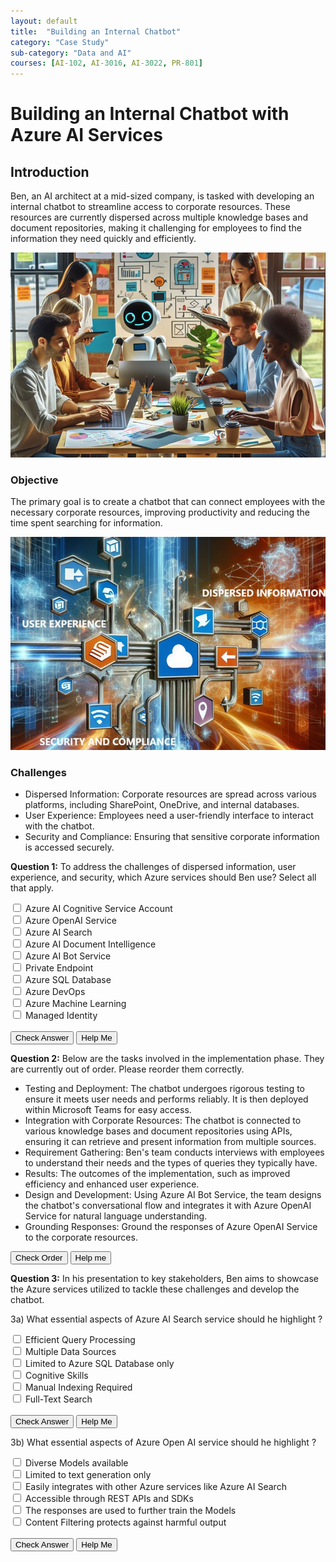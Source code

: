 ```yaml
---
layout: default
title:  "Building an Internal Chatbot"
category: "Case Study"
sub-category: "Data and AI"
courses: [AI-102, AI-3016, AI-3022, PR-801]
---
```


# Building an Internal Chatbot with Azure AI Services

## Introduction
Ben, an AI architect at a mid-sized company, is tasked with developing an internal chatbot to streamline access to corporate resources. These resources are currently dispersed across multiple knowledge bases and document repositories, making it challenging for employees to find the information they need quickly and efficiently.

<a href="./images/cb1.png">
  <img src="./images/cb1.png" alt="a group of people around a table with a robot">
</a>

### Objective
The primary goal is to create a chatbot that can connect employees with the necessary corporate resources, improving productivity and reducing the time spent searching for information.

<a href="./images/cb2.png" download>
  <img src="./images/cb2.png" alt="a close-up of highlighting different challenges - Dispersed Information, Security , Compliance and User Experience">
</a>

### Challenges
- Dispersed Information: Corporate resources are spread across various platforms, including SharePoint, OneDrive, and internal databases.
- User Experience: Employees need a user-friendly interface to interact with the chatbot.
- Security and Compliance: Ensuring that sensitive corporate information is accessed securely.

**Question 1:** To address the challenges of dispersed information, user experience, and security, which Azure services should Ben use? Select all that apply.
<form id="quiz-form">
  <label class="checkbox-container"><input type="checkbox" name="service" value="1"> Azure AI Cognitive Service Account<span class="checkmark"></span></label><br>
  <label class="checkbox-container"><input type="checkbox" name="service" value="2"> Azure OpenAI Service<span class="checkmark"></span></label><br>
  <label class="checkbox-container"><input type="checkbox" name="service" value="3"> Azure AI Search<span class="checkmark"></span></label><br>
  <label class="checkbox-container"><input type="checkbox" name="service" value="4"> Azure AI Document Intelligence<span class="checkmark"></span></label><br>
  <label class="checkbox-container"><input type="checkbox" name="service" value="5"> Azure AI Bot Service<span class="checkmark"></span></label><br>
  <label class="checkbox-container"><input type="checkbox" name="service" value="6"> Private Endpoint<span class="checkmark"></span></label><br>
  <label class="checkbox-container"><input type="checkbox" name="service" value="7"> Azure SQL Database<span class="checkmark"></span></label><br>
  <label class="checkbox-container"><input type="checkbox" name="service" value="8"> Azure DevOps<span class="checkmark"></span></label><br>
  <label class="checkbox-container"><input type="checkbox" name="service" value="9"> Azure Machine Learning<span class="checkmark"></span></label><br>
  <label class="checkbox-container"><input type="checkbox" name="service" value="10"> Managed Identity<span class="checkmark"></span></label><br>
  <br>
  <button type="button" onclick="checkAnswers()">Check Answer</button>
  <button type="button" onclick="showAnswers()">Help Me</button>
</form>

<p id="result"></p>


<script>
  const correctAnswers = [2, 3, 5, 6, 10];

  function checkAnswers() {
    const selected = Array.from(document.querySelectorAll('input[name="service"]:checked')).map(cb => parseInt(cb.value));
    const isCorrect = correctAnswers.every(val => selected.includes(val)) && selected.length === correctAnswers.length;
    const resultElement = document.getElementById('result');
    resultElement.innerText = isCorrect ? 'Correct' : 'Try again';
    resultElement.className = isCorrect ? 'correct' : 'incorrect';
  }

  function showAnswers() {
    document.querySelectorAll('input[name="service"]').forEach(cb => {
      cb.checked = correctAnswers.includes(parseInt(cb.value));
    });
    const resultElement = document.getElementById('result');
    resultElement.innerText = 'This is the correct order';
    resultElement.className = 'correct';
  }
</script>

**Question 2:** Below are the tasks involved in the implementation phase. They are currently out of order. Please reorder them correctly.

<ul id="sortable-setup" class="styled-list">
  <li class="ui-state-default" data-order="5">Testing and Deployment: The chatbot undergoes rigorous testing to ensure it meets user needs and performs reliably. It is then deployed within Microsoft Teams for easy access.</li>
  <li class="ui-state-default" data-order="3">Integration with Corporate Resources: The chatbot is connected to various knowledge bases and document repositories using APIs, ensuring it can retrieve and present information from multiple sources.</li>
  <li class="ui-state-default" data-order="1">Requirement Gathering: Ben's team conducts interviews with employees to understand their needs and the types of queries they typically have.</li>
  <li class="ui-state-default" data-order="6">Results: The outcomes of the implementation, such as improved efficiency and enhanced user experience.</li>
  <li class="ui-state-default" data-order="2">Design and Development: Using Azure AI Bot Service, the team designs the chatbot's conversational flow and integrates it with Azure OpenAI Service for natural language understanding.</li>
  <li class="ui-state-default" data-order="4">Grounding Responses: Ground the responses of Azure OpenAI Service to the corporate resources.</li>
</ul>

<button onclick="checkOrderSetup()">Check Order</button>
<button onclick="helpMeSetup()">Help me</button>

<p id="feedback-setup"></p>

<script src="https://code.jquery.com/jquery-3.6.0.min.js"></script>
<script src="https://code.jquery.com/ui/1.12.1/jquery-ui.min.js"></script>
<link rel="stylesheet" href="https://code.jquery.com/ui/1.12.1/themes/base/jquery-ui.css">

<script>
  $(function() {
    $("#sortable-setup").sortable();
    $("#sortable-setup").disableSelection();
  });

  function checkOrderSetup() {
    var items = $("#sortable-setup li");
    var correct = true;
    items.each(function(index) {
      if ($(this).data("order") !== index + 1) {
        correct = false;
      }
    });
    var feedback = document.getElementById("feedback-setup");
    if (correct) {
      feedback.textContent = "Correct order!";
      feedback.style.color = "green";
    } else {
      feedback.textContent = "Incorrect order. Try again.";
      feedback.style.color = "red";
    }
  }

  function helpMeSetup() {
    var items = $("#sortable-setup li").sort(function(a, b) {
      return $(a).data("order") - $(b).data("order");
    });
    $("#sortable-setup").html(items);
    document.getElementById("feedback-setup").textContent = "Here is the correct order.";
    document.getElementById("feedback-setup").style.color = "blue";
  }
</script>

**Question 3:** In his presentation to key stakeholders, Ben aims to showcase the Azure services utilized to tackle these challenges and develop the chatbot. 

3a) What essential aspects of Azure AI Search service should he highlight ?

<form id="quiz-form-1">
  <label class="checkbox-container"><input type="checkbox" name="service1" value="1"> Efficient Query Processing<span class="checkmark"></span></label><br>
  <label class="checkbox-container"><input type="checkbox" name="service1" value="2"> Multiple Data Sources<span class="checkmark"></span></label><br>
  <label class="checkbox-container"><input type="checkbox" name="service1" value="3"> Limited to Azure SQL Database only<span class="checkmark"></span></label><br>
  <label class="checkbox-container"><input type="checkbox" name="service1" value="4"> Cognitive Skills<span class="checkmark"></span></label><br>
  <label class="checkbox-container"><input type="checkbox" name="service1" value="5"> Manual Indexing Required<span class="checkmark"></span></label><br>
  <label class="checkbox-container"><input type="checkbox" name="service1" value="6"> Full-Text Search<span class="checkmark"></span></label><br>
  <br>
  <button type="button" onclick="checkAnswers1()">Check Answer</button>
  <button type="button" onclick="showAnswers1()">Help Me</button>
</form>

<p id="result1"></p>


<script>
  const correctAnswers1 = [1, 2, 4, 6];

  function checkAnswers1() {
    const selected = Array.from(document.querySelectorAll('input[name="service1"]:checked')).map(cb => parseInt(cb.value));
    const isCorrect = correctAnswers1.every(val => selected.includes(val)) && selected.length === correctAnswers1.length;
    const resultElement = document.getElementById('result1');
    resultElement.innerText = isCorrect ? 'Correct' : 'Try again';
    resultElement.className = isCorrect ? 'correct' : 'incorrect';
  }

  function showAnswers1() {
    document.querySelectorAll('input[name="service1"]').forEach(cb => {
      cb.checked = correctAnswers1.includes(parseInt(cb.value));
    });
    const resultElement = document.getElementById('result1');
    resultElement.innerText = 'These are the right choices';
    resultElement.className = 'correct';
  }
</script>

3b) What essential aspects of Azure Open AI service should he highlight ? 

<form id="quiz-form-2">
  <label class="checkbox-container"><input type="checkbox" name="service2" value="1"> Diverse Models available<span class="checkmark"></span></label><br>
  <label class="checkbox-container"><input type="checkbox" name="service2" value="2"> Limited to text generation only<span class="checkmark"></span></label><br>
  <label class="checkbox-container"><input type="checkbox" name="service2" value="3"> Easily integrates with other Azure services like Azure AI Search<span class="checkmark"></span></label><br>
  <label class="checkbox-container"><input type="checkbox" name="service2" value="4"> Accessible through REST APIs and SDKs<span class="checkmark"></span></label><br>
  <label class="checkbox-container"><input type="checkbox" name="service2" value="5"> The responses are used to further train the Models<span class="checkmark"></span></label><br>
  <label class="checkbox-container"><input type="checkbox" name="service2" value="6"> Content Filtering protects against harmful output<span class="checkmark"></span></label><br>
  <br>
  <button type="button" onclick="checkAnswers2()">Check Answer</button>
  <button type="button" onclick="showAnswers2()">Help Me</button>
</form>

<p id="result2"></p>


<script>
  const correctAnswers2 = [1, 2, 4, 6];

  function checkAnswers2() {
    const selected = Array.from(document.querySelectorAll('input[name="service2"]:checked')).map(cb => parseInt(cb.value));
    const isCorrect = correctAnswers2.every(val => selected.includes(val)) && selected.length === correctAnswers2.length;
    const resultElement = document.getElementById('result2');
    resultElement.innerText = isCorrect ? 'Correct' : 'Try again';
    resultElement.className = isCorrect ? 'correct' : 'incorrect';
  }

  function showAnswers2() {
    document.querySelectorAll('input[name="service2"]').forEach(cb => {
      cb.checked = correctAnswers2.includes(parseInt(cb.value));
    });
    const resultElement = document.getElementById('result2');
    resultElement.innerText = 'These are the right choices';
    resultElement.className = 'correct';
  }
</script>
